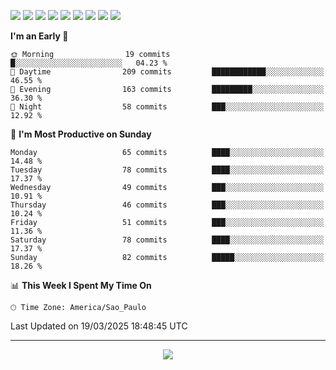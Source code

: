 <p>
  <img src="https://img.shields.io/badge/go-%2300ADD8.svg?style=for-the-badge&logo=go&logoColor=white">
  <img src="https://img.shields.io/badge/typescript-%23007ACC.svg?style=for-the-badge&logo=typescript&logoColor=white">
  <img src="https://img.shields.io/badge/node.js-6DA55F?style=for-the-badge&logo=node.js&logoColor=white">
  <img src="https://img.shields.io/badge/python-3670A0?style=for-the-badge&logo=python&logoColor=ffdd54">
  <img src="https://img.shields.io/badge/Laravel-FF2D20?style=for-the-badge&logo=laravel&logoColor=white">
  <img src="https://img.shields.io/badge/html5-%23E34F26.svg?style=for-the-badge&logo=html5&logoColor=white">
  <img src="https://img.shields.io/badge/css3-%231572B6.svg?style=for-the-badge&logo=css3&logoColor=white">
  <img src="https://img.shields.io/badge/tailwindcss-%2338B2AC.svg?style=for-the-badge&logo=tailwind-css&logoColor=white">
  <img src="https://img.shields.io/badge/AWS-%23FF9900.svg?style=for-the-badge&logo=amazon-aws&logoColor=white">
</p>

<!--START_SECTION:waka-->
**I'm an Early 🐤** 

```text
🌞 Morning                19 commits          █░░░░░░░░░░░░░░░░░░░░░░░░   04.23 % 
🌆 Daytime                209 commits         ████████████░░░░░░░░░░░░░   46.55 % 
🌃 Evening                163 commits         █████████░░░░░░░░░░░░░░░░   36.30 % 
🌙 Night                  58 commits          ███░░░░░░░░░░░░░░░░░░░░░░   12.92 % 
```
📅 **I'm Most Productive on Sunday** 

```text
Monday                   65 commits          ████░░░░░░░░░░░░░░░░░░░░░   14.48 % 
Tuesday                  78 commits          ████░░░░░░░░░░░░░░░░░░░░░   17.37 % 
Wednesday                49 commits          ███░░░░░░░░░░░░░░░░░░░░░░   10.91 % 
Thursday                 46 commits          ███░░░░░░░░░░░░░░░░░░░░░░   10.24 % 
Friday                   51 commits          ███░░░░░░░░░░░░░░░░░░░░░░   11.36 % 
Saturday                 78 commits          ████░░░░░░░░░░░░░░░░░░░░░   17.37 % 
Sunday                   82 commits          █████░░░░░░░░░░░░░░░░░░░░   18.26 % 
```


📊 **This Week I Spent My Time On** 

```text
🕑︎ Time Zone: America/Sao_Paulo
```


 Last Updated on 19/03/2025 18:48:45 UTC
<!--END_SECTION:waka-->

---
<p align="center">
  <img src="https://visitcount.itsvg.in/api?id=OrlatoDev&icon=0&color=12">
</p>
